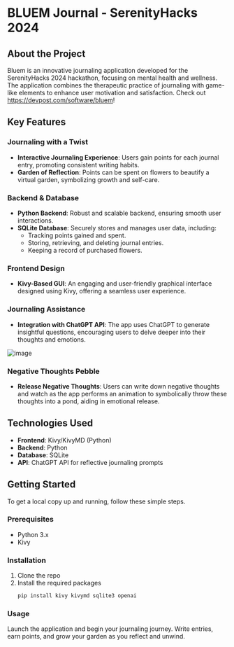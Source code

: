 # BLUEM Journal - SerenityHacks 2024

## About the Project
Bluem is an innovative journaling application developed for the SerenityHacks 2024 hackathon, focusing on mental health and wellness. The application combines the therapeutic practice of journaling with game-like elements to enhance user motivation and satisfaction. Check out https://devpost.com/software/bluem!

## Key Features

### Journaling with a Twist
- **Interactive Journaling Experience**: Users gain points for each journal entry, promoting consistent writing habits.
- **Garden of Reflection**: Points can be spent on flowers to beautify a virtual garden, symbolizing growth and self-care.

### Backend & Database
- **Python Backend**: Robust and scalable backend, ensuring smooth user interactions.
- **SQLite Database**: Securely stores and manages user data, including:
  - Tracking points gained and spent.
  - Storing, retrieving, and deleting journal entries.
  - Keeping a record of purchased flowers.

### Frontend Design
- **Kivy-Based GUI**: An engaging and user-friendly graphical interface designed using Kivy, offering a seamless user experience.

### Journaling Assistance
- **Integration with ChatGPT API**: The app uses ChatGPT to generate insightful questions, encouraging users to delve deeper into their thoughts and emotions.

![image](https://github.com/JasonQuantrill/Journal/assets/91751222/a178dcd1-44dc-43ca-a9c1-2b584da2e661)


### Negative Thoughts Pebble
- **Release Negative Thoughts**: Users can write down negative thoughts and watch as the app performs an animation to symbolically throw these thoughts into a pond, aiding in emotional release.

## Technologies Used
- **Frontend**: Kivy/KivyMD (Python)
- **Backend**: Python
- **Database**: SQLite
- **API**: ChatGPT API for reflective journaling prompts

## Getting Started
To get a local copy up and running, follow these simple steps.

### Prerequisites
- Python 3.x
- Kivy

### Installation
1. Clone the repo
2. Install the required packages
   ```sh
   pip install kivy kivymd sqlite3 openai
   ```

### Usage
Launch the application and begin your journaling journey. Write entries, earn points, and grow your garden as you reflect and unwind.
